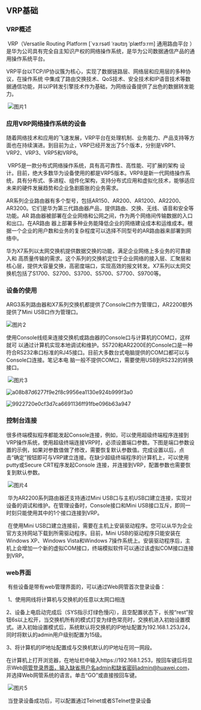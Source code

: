 ## VRP基础

### VRP概述

​	VRP（Versatile Routing Platform  [`vɜːrsətl ˈraʊtɪŋ ˈplætfɔːrm] 通用路由平台 ）是华为公司具有完全自主知识产权的网络操作系统，是华为公司数据通信产品的通用操作系统平台。

​	VRP平台以TCP/IP协议簇为核心，实现了数据链路层、网络层和应用层的多种协议，在操作系统 中集成了路由交换技术、QoS技术、安全技术和IP语音技术等数据通信功能，并以IP转发引擎技术作为基础，为网络设备提供了出色的数据转发能力。

​	![图片1](images/图片1.png)

### 	应用VRP网络操作系统的设备

​	随着网络技术和应用的飞速发展，VRP平台在处理机制、业务能力、产品支持等方面也在持续演进。到目前为止，VRP已经开发出了5个版本，分别是VRP1、VRP2、VRP3、VRP5和VRP8。

​	VRP5是一款分布式网络操作系统，具有高可靠性、高性能、可扩展的架构 设计。目前，绝大多数华为设备使用的都是VRP5版本。VRP8是新一代网络操作系统，具有分布式、多进程、组件化架构，支持分布式应用和虚拟化技术，能够适应未来的硬件发展趋势和企业急剧膨胀的业务需求。

​	AR系列企业路由器有多个型号，包括AR150、AR200、AR1200、AR2200、AR3200。它们是华为第三代路由器产品，提供路由、交换、无线、语音和安全等功能。AR 路由器被部署在企业网络和公网之间，作为两个网络间传输数据的入口和出口。在AR路由 器上部署多种业务能降低企业的网络建设成本和运维成本。根据一个企业的用户数和业务的复杂程度可以选择不同型号的AR路由器来部署到网络中。

​	华为X7系列以太网交换机提供数据交换的功能，满足企业网络上多业务的可靠接入和 高质量传输的需求。这个系列的交换机定位于企业网络的接入层、汇聚层和核心层，提供大容量交换，高密度端口，实现高效的报文转发。X7系列以太网交换机包括了S1700、S2700、S3700、S5700、S7700、S9700等。

### 	设备的使用

​	ARG3系列路由器和X7系列交换机都提供了Console口作为管理口，AR2200额外提供了Mini USB口作为管理口。

![图片2](images/图片2.png)

​	使用Console线缆来连接交换机或路由器的Console口与计算机的COM口，这样就可   以通过计算机实现本地调试和维护。S5720和AR2200E的Console口是一种符合RS232串口标准的RJ45接口。目前大多数台式电脑提供的COM口都可以与Console口连接。笔记本电 脑一般不提供COM口，需要使用USB到RS232的转换接口。

​	![图片3](images/图片3.png)

![a08b87d6277f9e2f8c9956ea1130e924b999f3a0](images/a08b87d6277f9e2f8c9956ea1130e924b999f3a0.jpg)

![9922720e0cf3d7ca6691136ff91fbe096b63a947](images/9922720e0cf3d7ca6691136ff91fbe096b63a947.png)



### 	控制台连接

​	很多终端模拟程序都能发起Console连接，例如，可以使用超级终端程序连接到VRP操作系统，使用超级终端连接VRP时，必须设置端口参数。下图是端口参数设置的示例，如果对参数值做了修改，需要恢复默认参数值。完成设置以后，点击“确定”按钮即可与VRP建立连接。在缺少超级终端程序的计算机上，可以使用putty或Secure CRT程序发起Console 连接，并连接到VRP，配置参数也需要恢复到默认参数。

​	![图片4](images/图片4.png)

​	华为AR2200系列路由器还支持通过Mini USB口与主机USB口建立连接，实现对设备的调试和维护。在管理设备时，Console接口和Mini USB接口互斥，即同一时刻只能使用其中的1个接口连接到VRP。

​	在使用Mini USB口建立连接前，需要在主机上安装驱动程序。您可以从华为企业官方支持网站下载到所需驱动程序。目前，Mini USB的驱动程序只能安装在Windows XP、Windows Vista和Windows 7操作系统上。安装驱动程序后，主机上会增加一个新的虚拟COM接口，终端模拟软件可以通过该虚拟COM接口连接到VRP。

### web界面

​	有些设备是带有web管理界面的，可以通过Web网管首次登录设备：

​	1、使用网线将计算机与交换机的任意以太网口相连

​	2、设备上电启动完成后（SYS指示灯绿色慢闪），且空配置状态下，长按“rest”按钮6s以上松开，当交换机所有的模式灯变为绿色常亮时，交换机进入初始设置模式。进入初始设置模式后，系统默认将交换机的IP地址配置为192.168.1.253/24， 同时将默认的admin用户级别配置为15级。

3、将计算机的IP地址配置成与交换机默认的IP地址在同一网段。

​	在计算机上打开浏览器，在地址栏中输入https://192.168.1.253，按回车键后将显示Web[网管登录界面，输入缺省用户名admin和缺省密码admin@huawei.com](mailto:输入缺省用户名admin和缺省密码admin@huawei.com)，并选择Web网管系统的语言。单击“GO”或直接按回车键。

​	![图片5](images/图片5.png)

​	当登录设备成功后，可以配置通过Telnet或者STelnet登录设备